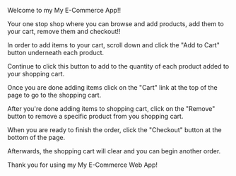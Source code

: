 Welcome to my My E-Commerce App!!

Your one stop shop where you can browse and add products, add them to your cart, remove them and checkout!!

In order to add items to your cart, scroll down and click the "Add to Cart" button underneath each product.

Continue to click this button to add to the quantity of each product added to your shopping cart.

Once you are done adding items click on the "Cart" link at the top of the page to go to the shopping cart.

After you're done adding items to shopping cart, click on the "Remove" button to remove a specific product from you shopping cart.

When you are ready to finish the order, click the "Checkout" button at the bottom of the page.

Afterwards, the shopping cart will clear and you can begin another order.

Thank you for using my My E-Commerce Web App!